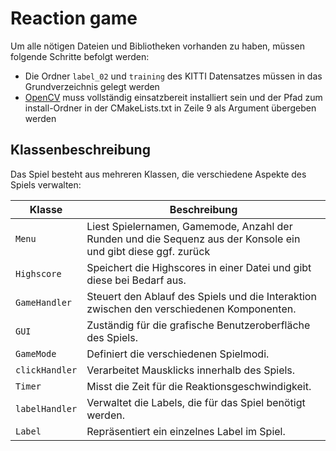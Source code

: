 # Reaction game

Um alle nötigen Dateien und Bibliotheken vorhanden zu haben, müssen folgende Schritte befolgt werden:
- Die Ordner `label_02` und `training` des KITTI Datensatzes müssen in das Grundverzeichnis gelegt werden
- [OpenCV](https://opencv.org/releases/) muss vollständig einsatzbereit installiert sein und der Pfad zum install-Ordner in der CMakeLists.txt in Zeile 9 als Argument übergeben werden

## Klassenbeschreibung

Das Spiel besteht aus mehreren Klassen, die verschiedene Aspekte des Spiels verwalten:

| Klasse       | Beschreibung                                                                                                                                              |
|--------------|-----------------------------------------------------------------------------------------------------------------------------------------------------------|
| `Menu`         | Liest Spielernamen, Gamemode, Anzahl der Runden und die Sequenz aus der Konsole ein und gibt diese ggf. zurück                                            |
| `Highscore`     | Speichert die Highscores in einer Datei und gibt diese bei Bedarf aus. |
| `GameHandler`  | Steuert den Ablauf des Spiels und die Interaktion zwischen den verschiedenen Komponenten.                                                                 |
| `GUI`          | Zuständig für die grafische Benutzeroberfläche des Spiels.                                                                                                |
| `GameMode`     | Definiert die verschiedenen Spielmodi.                                                                                                                    |
| `clickHandler` | Verarbeitet Mausklicks innerhalb des Spiels.                                                                                                              |
| `Timer`        | Misst die Zeit für die Reaktionsgeschwindigkeit.                                                                                                          |
| `labelHandler` | Verwaltet die Labels, die für das Spiel benötigt werden.                                                                                                  |
| `Label`        | Repräsentiert ein einzelnes Label im Spiel.                                                                                                               |



